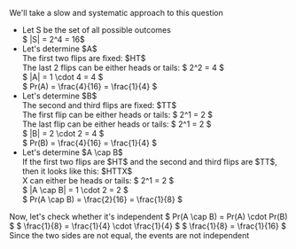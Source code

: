 We'll take a slow and systematic approach to this question

<ul>
    <li> Let S be the set of all possible outcomes <br/> 
    $ |S| = 2^4 = 16$
    <li> Let's determine $A$ <br/> 
    The first two flips are fixed: $HT$ <br/> 
    The last 2 flips can be either heads or tails: $ 2^2 = 4 $ <br/> 
    $ |A| = 1 \cdot 4 = 4 $ <br/> 
    $ Pr(A) = \frac{4}{16} = \frac{1}{4} $
    <li> Let's determine $B$ <br/> 
    The second and third flips are fixed: $TT$ <br/> 
    The first flip can be either heads or tails: $ 2^1 = 2 $ <br/> 
    The last flip can be either heads or tails: $ 2^1 = 2 $ <br/> 
    $ |B| = 2 \cdot 2 = 4 $ <br/> 
    $ Pr(B) = \frac{4}{16} = \frac{1}{4} $
    <li> Let's determine $A \cap B$ <br/> 
    If the first two flips are $HT$ and the second and third flips are $TT$, then it looks like this: $HTTX$ <br/> 
    X can either be heads or tails: $ 2^1 = 2 $ <br/> 
    $ |A \cap B| = 1 \cdot 2 = 2 $ <br/> 
    $ Pr(A \cap B) = \frac{2}{16} = \frac{1}{8} $
</ul>
Now, let's check whether it's independent 
$ Pr(A \cap B) = Pr(A) \cdot Pr(B) $ 
$ \frac{1}{8} = \frac{1}{4} \cdot \frac{1}{4} $ 
$ \frac{1}{8} = \frac{1}{16} $ 
Since the two sides are not equal, the events are not independent
